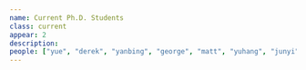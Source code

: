 ```yaml
---
name: Current Ph.D. Students
class: current
appear: 2
description: 
people: ["yue", "derek", "yanbing", "george", "matt", "yuhang", "junyi"]
---
```

